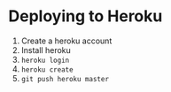 # Deploying to Heroku

1. Create a heroku account
2. Install heroku
3. `heroku login`
4. `heroku create`
5. `git push heroku master`
